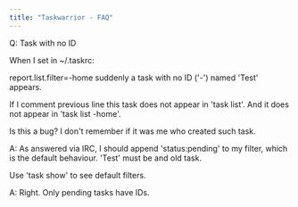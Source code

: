 ```yaml
---
title: "Taskwarrior - FAQ"
---
```


Q: Task with no ID

When I set in ~/.taskrc:

report.list.filter=-home
suddenly a task with no ID ('-') named 'Test' appears.

If I comment previous line this task does not appear in 'task list'. And it does not appear in 'task list -home'.

Is this a bug? I don't remember if it was me who created such task.

A: As answered via IRC, I should append 'status:pending' to my filter, which is the default behaviour. 'Test' must be and old task.

Use 'task show' to see default filters.

A: Right. Only pending tasks have IDs.

